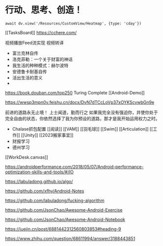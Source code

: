 # 行动、思考、创造！


```dataviewjs
await dv.view('/Resources/CustomView/Heatmap', {type: 'cday'})

```
[[TasksBoard]]
<https://cchere.com/>

视频播放Feed流实现
视频转译

- 富兰克林自传
- 洛克菲勒：一个关于财富的神话
- 我生活的种种模式：赫尔波特
- 安德鲁卡耐基自传
- 活出生活的意义
- 


<https://book.douban.com/top250>
Turing Complete
[[Android-Demo]]


<https://wwsp3mpn0v.feishu.cn/docx/DvN7dTCcLoVp37xOYKScvwbGn9e>

前进的道路永无止境！
上士闻道，勤而行之
如果我完全没有强迫你，并使你处于完全自由的状态，你依然选择了我为你预设的道路，那才是我开始运用权力之时。 ​​​

- Chalase抓包配置
[[阅读]]
[[VAM]]
[[羽毛球]]
[[Swim]]
[[Articulation]]
[[工作]]
[[Unity]]
[[2023搬家事宜]]
- 财报学习
- 德州学习

[[WorkDesk.canvas]]

<https://androidperformance.com/2018/05/07/Android-performance-optimization-skills-and-tools/#/IO>

<https://labuladong.github.io/algo/>

<https://github.com/xfhy/Android-Notes>

<https://github.com/labuladong/fucking-algorithm>

<https://github.com/JsonChao/Awesome-Android-Exercise>

<https://github.com/JsonChao/Awesome-Android-Notebook>

<https://juejin.cn/post/6881442312560803853#heading-9>


https://www.zhihu.com/question/68611994/answer/3188443851
